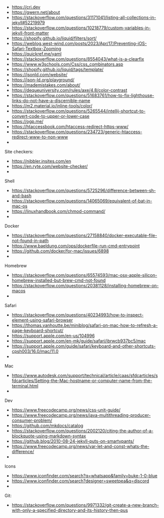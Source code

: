 
- https://cri.dev
- https://gwern.net/about
- https://stackoverflow.com/questions/31171041/listing-all-collections-in-jekyll#52219979
- https://stackoverflow.com/questions/10218779/custom-variables-in-jekyll-front-matter
- https://shopify.github.io/liquid/filters/sort/
- https://weblog.west-wind.com/posts/2023/Apr/17/Preventing-iOS-Safari-Textbox-Zooming
- https://quickref.me/yaml
- https://stackoverflow.com/questions/8554043/what-is-a-clearfix
- https://www.w3schools.com/Css/css_combinators.asp
- https://shopify.github.io/liquid/tags/template/
- https://jsonld.com/website/
- https://json-ld.org/playground/
- https://mademistakes.com/about/
- https://dequeuniversity.com/rules/axe/4.8/color-contrast
- https://stackoverflow.com/questions/51683761/how-to-fix-lighthouse-links-do-not-have-a-discernible-name
- https://m2.material.io/inline-tools/color/
- https://stackoverflow.com/questions/5265544/intellij-shortcut-to-convert-code-to-upper-or-lower-case
- https://ogp.me/
- https://htaccessbook.com/htaccess-redirect-https-www/
- https://stackoverflow.com/questions/234723/generic-htaccess-redirect-www-to-non-www
- 

Site checkers:
- https://nibbler.insites.com/en
- https://en.ryte.com/website-checker/
- 

Shell
- https://stackoverflow.com/questions/5725296/difference-between-sh-and-bash
- https://stackoverflow.com/questions/14065069/equivalent-of-bat-in-mac-os
- https://linuxhandbook.com/chmod-command/
- 

Docker
- https://stackoverflow.com/questions/27158840/docker-executable-file-not-found-in-path
- https://www.baeldung.com/ops/dockerfile-run-cmd-entrypoint
- https://github.com/docker/for-mac/issues/6898
- 

Homebrew
- https://stackoverflow.com/questions/65574593/mac-osx-apple-silicon-homebrew-installed-but-brew-cmd-not-found
- https://stackoverflow.com/questions/20381128/installing-homebrew-on-macos
- 

Safari
- https://stackoverflow.com/questions/40234993/how-to-inspect-element-using-safari-browser
- https://thomas.vanhoutte.be/miniblog/safari-on-mac-how-to-refresh-a-page-keyboard-shortcut/
- https://support.apple.com/en-us/104996
- https://support.apple.com/en-mk/guide/safari/ibrwcb937bc5/mac
- https://support.apple.com/guide/safari/keyboard-and-other-shortcuts-cpsh003/16.0/mac/11.0
- 

Mac
- https://www.autodesk.com/support/technical/article/caas/sfdcarticles/sfdcarticles/Setting-the-Mac-hostname-or-computer-name-from-the-terminal.html
- 

Dev
- https://www.freecodecamp.org/news/css-unit-guide/
- https://www.freecodecamp.org/news/java-multithreading-producer-consumer-problem/
- https://github.com/mkdocs/catalog
- https://stackoverflow.com/questions/2002120/citing-the-author-of-a-blockquote-using-markdown-syntax
- https://github.blog/2010-08-24-jekyll-puts-on-smartypants/
- https://www.freecodecamp.org/news/var-let-and-const-whats-the-difference/
- 

Icons
- https://www.iconfinder.com/search?q=whatsapp&family=buke-1-0-blue
- https://www.iconfinder.com/search?designer=sweetpea&q=discord
- 

Git:
- https://stackoverflow.com/questions/9971332/git-create-a-new-branch-with-only-a-specified-directory-and-its-history-then-pus